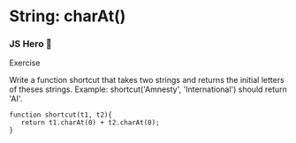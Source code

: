 # String: charAt()

### JS Hero 🥋

Exercise

Write a function shortcut that takes two strings and returns the initial letters of theses strings.
Example: shortcut('Amnesty', 'International') should return 'AI'.

    function shortcut(t1, t2){
       return t1.charAt(0) + t2.charAt(0);
    }
